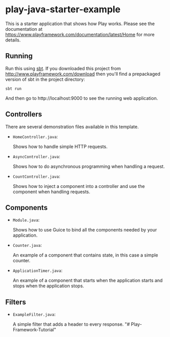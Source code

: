# play-java-starter-example

This is a starter application that shows how Play works.  Please see the documentation at https://www.playframework.com/documentation/latest/Home for more details.

## Running

Run this using [sbt](http://www.scala-sbt.org/).  If you downloaded this project from http://www.playframework.com/download then you'll find a prepackaged version of sbt in the project directory:

```
sbt run
```

And then go to http://localhost:9000 to see the running web application.

## Controllers

There are several demonstration files available in this template.

- `HomeController.java`:

  Shows how to handle simple HTTP requests.

- `AsyncController.java`:

  Shows how to do asynchronous programming when handling a request.

- `CountController.java`:

  Shows how to inject a component into a controller and use the component when
  handling requests.

## Components

- `Module.java`:

  Shows how to use Guice to bind all the components needed by your application.

- `Counter.java`:

  An example of a component that contains state, in this case a simple counter.

- `ApplicationTimer.java`:

  An example of a component that starts when the application starts and stops
  when the application stops.

## Filters

- `ExampleFilter.java`:

  A simple filter that adds a header to every response.
"# Play-Framework-Tutorial" 
